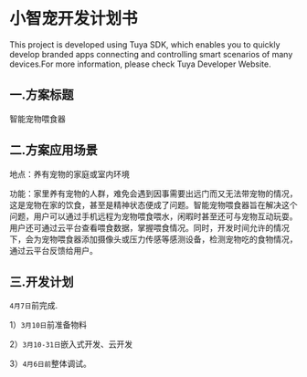 小智宠开发计划书
==
This project is developed using Tuya SDK, which enables you to quickly develop branded apps connecting and controlling smart scenarios of many devices.For more information, please check Tuya Developer Website.

一.方案标题
-------------------
智能宠物喂食器

二.方案应用场景
-------------------
地点：养有宠物的家庭或室内环境

功能：家里养有宠物的人群，难免会遇到因事需要出远门而又无法带宠物的情况，这是宠物在家的饮食，甚至是精神状态便成了问题。智能宠物喂食器旨在解决这个问题，用户可以通过手机远程为宠物喂食喂水，闲暇时甚至还可与宠物互动玩耍。用户还可通过云平台查看喂食数据，掌握喂食情况。同时，开发时间允许的情况下，会为宠物喂食器添加摄像头或压力传感等感测设备，检测宠物吃的食物情况，通过云平台反馈给用户。

三.开发计划
-------------------
``4月7日``前完成.

1）``3月10日``前准备物料

2）``3月10-31日``嵌入式开发、云开发

3）``4月6日前``整体调试。
